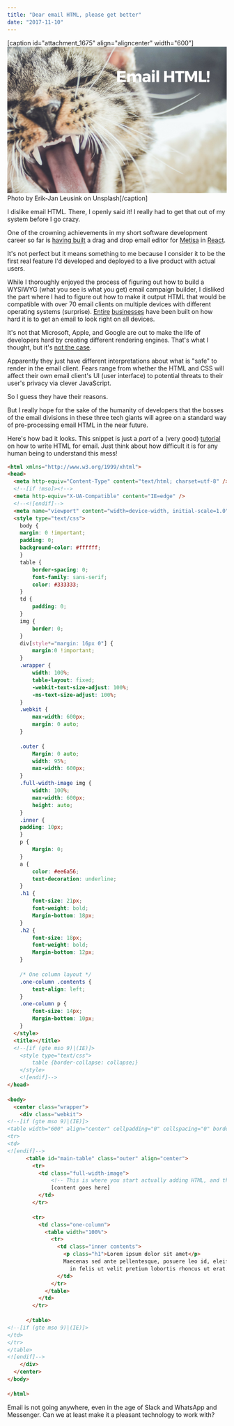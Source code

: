 ```yaml
---
title: "Dear email HTML, please get better"
date: "2017-11-10"
---
```


\[caption id="attachment\_1675" align="aligncenter" width="600"\]![i hate email html banner with a cat with mouth open wide looking unhappy](images/BSP-i-hate-email-html.png) Photo by Erik-Jan Leusink on Unsplash\[/caption\]

I dislike email HTML. There, I openly said it! I really had to get that out of my system before I go crazy.

One of the crowning achievements in my short software development career so far is [having built](https://www.nickang.com/building-app-features-2017/) a drag and drop email editor for [Metisa](https://askmetisa.com) in [React](https://reactjs.org/).

It's not perfect but it means something to me because I consider it to be the first real feature I'd developed and deployed to a live product with actual users.

While I thoroughly enjoyed the process of figuring out how to build a WYSIWYG (what you see is what you get) email campaign builder, I disliked the part where I had to figure out how to make it output HTML that would be compatible with over 70 email clients on multiple devices with different operating systems (surprise). [Entire](https://litmus.com/) [businesses](https://www.emailonacid.com/) have been built on how hard it is to get an email to look right on all devices.

It's not that Microsoft, Apple, and Google are out to make the life of developers hard by creating different rendering engines. That's what I thought, but it's [not the case](https://litmus.com/help/email-clients/rendering-engines/).

Apparently they just have different interpretations about what is "safe" to render in the email client. Fears range from whether the HTML and CSS will affect their own email client's UI (user interface) to potential threats to their user's privacy via clever JavaScript.

So I guess they have their reasons.

But I really hope for the sake of the humanity of developers that the bosses of the email divisions in these three tech giants will agree on a standard way of pre-processing email HTML in the near future.

Here's how bad it looks. This snippet is just a _part_ of a (very good) [tutorial](https://webdesign.tutsplus.com/tutorials/creating-a-future-proof-responsive-email-without-media-queries--cms-23919) on how to write HTML for email. Just think about how difficult it is for any human being to understand this mess!

```html
<html xmlns="http://www.w3.org/1999/xhtml">
<head>
  <meta http-equiv="Content-Type" content="text/html; charset=utf-8" />
  <!--[if !mso]><!-->
  <meta http-equiv="X-UA-Compatible" content="IE=edge" />
  <!--<![endif]-->
  <meta name="viewport" content="width=device-width, initial-scale=1.0">
  <style type="text/css">
    body {
    margin: 0 !important;
    padding: 0;
    background-color: #ffffff;
    }
    table {
        border-spacing: 0;
        font-family: sans-serif;
        color: #333333;
    }
    td {
        padding: 0;
    }
    img {
        border: 0;
    }
    div[style*="margin: 16px 0"] { 
        margin:0 !important;
    }
    .wrapper {
        width: 100%;
        table-layout: fixed;
        -webkit-text-size-adjust: 100%;
        -ms-text-size-adjust: 100%;
    }
    .webkit {
        max-width: 600px;
        margin: 0 auto;
    }

    .outer {
        Margin: 0 auto;
        width: 95%;
        max-width: 600px;
    }
    .full-width-image img {
        width: 100%;
        max-width: 600px;
        height: auto;
    }
    .inner {
    padding: 10px;
    }
    p {
        Margin: 0;
    }
    a {
        color: #ee6a56;
        text-decoration: underline;
    }
    .h1 {
        font-size: 21px;
        font-weight: bold;
        Margin-bottom: 18px;
    }
    .h2 {
        font-size: 18px;
        font-weight: bold;
        Margin-bottom: 12px;
    }

    /* One column layout */
    .one-column .contents {
        text-align: left;
    }
    .one-column p {
        font-size: 14px;
        Margin-bottom: 10px;
    }
  </style>
  <title></title>
  <!--[if (gte mso 9)|(IE)]>
    <style type="text/css">
        table {border-collapse: collapse;}
    </style>
    <![endif]-->
</head>

<body>
  <center class="wrapper">
    <div class="webkit">
<!--[if (gte mso 9)|(IE)]>
<table width="600" align="center" cellpadding="0" cellspacing="0" border="0">
<tr>
<td>
<![endif]-->
      <table id="main-table" class="outer" align="center">
        <tr>
          <td class="full-width-image">
              <!-- This is where you start actually adding HTML, and they look like more of this -->
              [content goes here]
          </td>
        </tr>
        
        <tr>
          <td class="one-column">
            <table width="100%">
              <tr>
                <td class="inner contents">
                  <p class="h1">Lorem ipsum dolor sit amet</p>
                  Maecenas sed ante pellentesque, posuere leo id, eleifend dolor. Class aptent taciti sociosqu ad litora torquent per conubia nostra, per inceptos himenaeos. Praesent laoreet malesuada cursus. Maecenas scelerisque congue eros eu posuere. Praesent
                    in felis ut velit pretium lobortis rhoncus ut erat.
                </td>
              </tr>
            </table>
          </td>
        </tr>

      </table>
<!--[if (gte mso 9)|(IE)]>
</td>
</tr>
</table>
<![endif]-->
    </div>
  </center>
</body>

</html>
```

Email is not going anywhere, even in the age of Slack and WhatsApp and Messenger. Can we at least make it a pleasant technology to work with?
